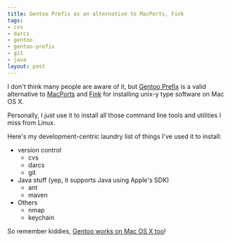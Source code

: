 ```yaml
--- 
title: Gentoo Prefix as an alternative to MacPorts, Fink
tags: 
- cvs
- darcs
- gentoo
- gentoo-prefix
- git
- java
layout: post
---
```

I don't think many people are aware of it, but [Gentoo Prefix](http://www.gentoo.org/proj/en/gentoo-alt/prefix/index.xml) is a valid alternative to [MacPorts](http://www.macports.org/) and [Fink](http://www.finkproject.org/) for installing unix-y type software on Mac OS X.

Personally, I just use it to install all those command line tools and utilities I miss from Linux.

Here's my development-centric laundry list of things I've used it to install:

  * version control  
    * cvs
    * darcs
    * git
  * Java stuff (yep, it supports Java using Apple's SDK)
    * ant
    * maven
  * Others
    * nmap
    * keychain

So remember kiddies, [Gentoo works on Mac OS X too](http://www.gentoo.org/proj/en/gentoo-alt/prefix/bootstrap-macos.xml)!
